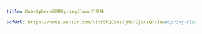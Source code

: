 ```yaml
---
title: KubeSphere部署SpringCloud全家桶

pdfUrl: https://note.wansir.com/bitF5hQCSheJjMOHSjSXsQ?view#Spring-Cloud--K8s-%E6%9C%80%E4%BD%B3%E5%AE%9E%E8%B7%B5
---
```


